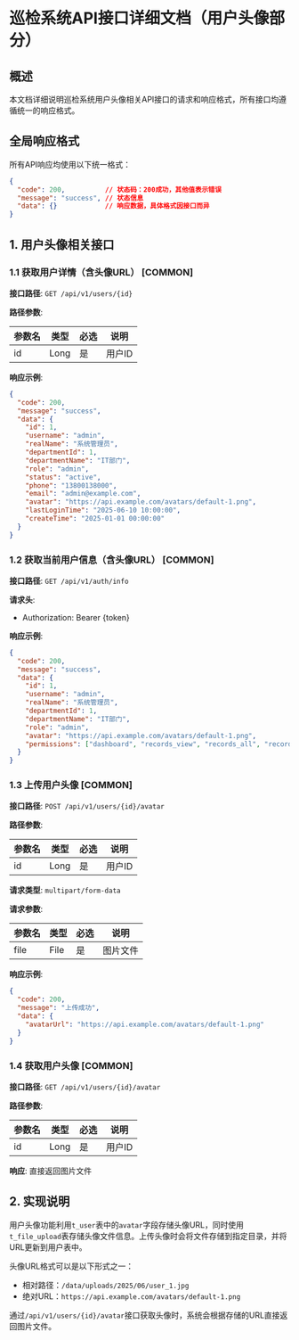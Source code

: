 # 巡检系统API接口详细文档（用户头像部分）

## 概述

本文档详细说明巡检系统用户头像相关API接口的请求和响应格式，所有接口均遵循统一的响应格式。

## 全局响应格式

所有API响应均使用以下统一格式：

```json
{
  "code": 200,          // 状态码：200成功，其他值表示错误
  "message": "success", // 状态信息
  "data": {}            // 响应数据，具体格式因接口而异
}
```

## 1. 用户头像相关接口

### 1.1 获取用户详情（含头像URL） [COMMON]

**接口路径**: `GET /api/v1/users/{id}`

**路径参数**:

| 参数名 | 类型 | 必选 | 说明 |
|-------|------|------|------|
| id | Long | 是 | 用户ID |

**响应示例**:

```json
{
  "code": 200,
  "message": "success",
  "data": {
    "id": 1,
    "username": "admin",
    "realName": "系统管理员",
    "departmentId": 1,
    "departmentName": "IT部门",
    "role": "admin",
    "status": "active",
    "phone": "13800138000",
    "email": "admin@example.com",
    "avatar": "https://api.example.com/avatars/default-1.png",
    "lastLoginTime": "2025-06-10 10:00:00",
    "createTime": "2025-01-01 00:00:00"
  }
}
```

### 1.2 获取当前用户信息（含头像URL） [COMMON]

**接口路径**: `GET /api/v1/auth/info`

**请求头**:
- Authorization: Bearer {token}

**响应示例**:

```json
{
  "code": 200,
  "message": "success",
  "data": {
    "id": 1,
    "username": "admin",
    "realName": "系统管理员",
    "departmentId": 1,
    "departmentName": "IT部门",
    "role": "admin",
    "avatar": "https://api.example.com/avatars/default-1.png",
    "permissions": ["dashboard", "records_view", "records_all", "records_export", "issues_view", "issues_edit", "user_manage", "system_config"]
  }
}
```

### 1.3 上传用户头像 [COMMON]

**接口路径**: `POST /api/v1/users/{id}/avatar`

**路径参数**:

| 参数名 | 类型 | 必选 | 说明 |
|-------|------|------|------|
| id | Long | 是 | 用户ID |

**请求类型**: `multipart/form-data`

**请求参数**:

| 参数名 | 类型 | 必选 | 说明 |
|-------|------|------|------|
| file | File | 是 | 图片文件 |

**响应示例**:

```json
{
  "code": 200,
  "message": "上传成功",
  "data": {
    "avatarUrl": "https://api.example.com/avatars/default-1.png"
  }
}
```

### 1.4 获取用户头像 [COMMON]

**接口路径**: `GET /api/v1/users/{id}/avatar`

**路径参数**:

| 参数名 | 类型 | 必选 | 说明 |
|-------|------|------|------|
| id | Long | 是 | 用户ID |

**响应**: 直接返回图片文件

## 2. 实现说明

用户头像功能利用`t_user`表中的`avatar`字段存储头像URL，同时使用`t_file_upload`表存储头像文件信息。上传头像时会将文件存储到指定目录，并将URL更新到用户表中。

头像URL格式可以是以下形式之一：
- 相对路径：`/data/uploads/2025/06/user_1.jpg`
- 绝对URL：`https://api.example.com/avatars/default-1.png`

通过`/api/v1/users/{id}/avatar`接口获取头像时，系统会根据存储的URL直接返回图片文件。 